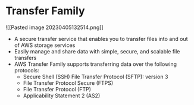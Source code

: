 # Transfer Family
![[Pasted image 20230405132514.png]]
- A secure transfer service that enables you to transfer files into and out of AWS storage services
- Easily manage and share data with simple, secure, and scalable file transfers
- AWS Transfer Family supports transferring data over the following protocols:
	- Secure Shell (SSH) File Transfer Protocol (SFTP): version 3
	- File Transfer Protocol Secure (FTPS)
	- File Transfer Protocol (FTP)
	- Applicability Statement 2 (AS2)
